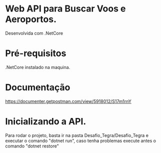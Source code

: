 # Web API para Buscar Voos e Aeroportos.
Desenvolvida com .NetCore

# Pré-requisitos 
  .NetCore instalado na maquina.

# Documentação
https://documenter.getpostman.com/view/5918012/S17m1rnY

# Inicializando a API.
Para rodar o projeto, basta ir na pasta Desafio_Tegra/Desafio_Tegra e executar o comando "dotnet run", caso tenha problemas execute antes o comando "dotnet restore"

